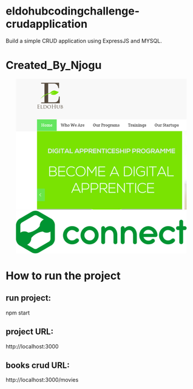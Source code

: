 # eldohubcodingchallenge-crudapplication
Build a simple CRUD application using ExpressJS and MYSQL.
# Created_By_Njogu
<div align="center">
<img src="eldohub.png" alt="Created_By_Njogu" width="450px">
</div>
<div align="center">
<img src="horizontal.png" alt="Created_By_Njogu" width="450px">
</div>

# How to run the project
## run project:
npm start

## project URL:
http://localhost:3000

## books crud URL:
http://localhost:3000/movies
